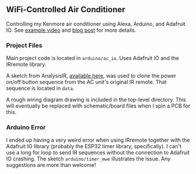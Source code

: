 ## WiFi-Controlled Air Conditioner
Controlling my Kenmore air conditioner using Alexa, Arduino, and Adafruit IO. See [example video](https://www.youtube.com/watch?v=YW_7fpdhlW8) and [blog post](https://adamgannon.com/2020/12/31/air-conditioner-wifi/) for more details.

### Project Files
Main project code is located in `arduino/ac_io`. Uses Adafruit IO and the IRremote library.

A sketch from AnalysisIR, [available here](https://www.analysir.com/blog/2014/03/19/air-conditioners-problems-recording-long-infrared-remote-control-signals-arduino/), was used to clone the power on/off button sequence from the AC unit's original IR remote. That sequence is located in `data`.

A rough wiring diagram drawing is included in the top-level directory. This will eventually be replaced with schematic/board files when I spin a PCB for this.

### Arduino Error
I ended up having a very weird error when using IRremote together with the Adafruit IO library (probably the ESP32 timer library, specifically). I can't use a long for loop to send IR sequences without the connection to Adafruit IO crashing. The sketch `arduino/timer_mwe` illustrates the issue. Any suggestions are more than welcome!

